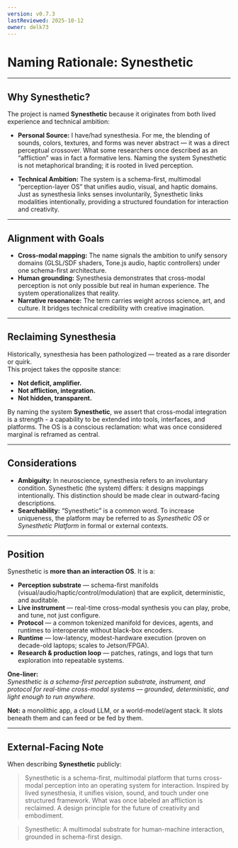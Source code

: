 ```yaml
---
version: v0.7.3
lastReviewed: 2025-10-12
owner: delk73
---
```

# Naming Rationale: Synesthetic

---

## Why Synesthetic?

The project is named **Synesthetic** because it originates from both lived experience and technical ambition:

- **Personal Source:** I have/had synesthesia. For me, the blending of sounds, colors, textures, and forms was never abstract — it was a direct perceptual crossover. What some researchers once described as an “affliction” was in fact a formative lens. Naming the system Synesthetic is not metaphorical branding; it is rooted in lived perception.  

- **Technical Ambition:** The system is a schema-first, multimodal “perception-layer OS” that unifies audio, visual, and haptic domains. Just as synesthesia links senses involuntarily, Synesthetic links modalities intentionally, providing a structured foundation for interaction and creativity.

---

## Alignment with Goals

- **Cross-modal mapping:** The name signals the ambition to unify sensory domains (GLSL/SDF shaders, Tone.js audio, haptic controllers) under one schema-first architecture.  
- **Human grounding:** Synesthesia demonstrates that cross-modal perception is not only possible but real in human experience. The system operationalizes that reality.  
- **Narrative resonance:** The term carries weight across science, art, and culture. It bridges technical credibility with creative imagination.

---

## Reclaiming Synesthesia

Historically, synesthesia has been pathologized — treated as a rare disorder or quirk.  
This project takes the opposite stance:

- **Not deficit, amplifier.**  
- **Not affliction, integration.**  
- **Not hidden, transparent.**

By naming the system **Synesthetic**, we assert that cross-modal integration is a strength - a capability to be extended into tools, interfaces, and platforms. The OS is a conscious reclamation: what was once considered marginal is reframed as central.

---

## Considerations

- **Ambiguity:** In neuroscience, synesthesia refers to an involuntary condition. Synesthetic (the system) differs: it designs mappings intentionally. This distinction should be made clear in outward-facing descriptions.  
- **Searchability:** “Synesthetic” is a common word. To increase uniqueness, the platform may be referred to as *Synesthetic OS* or *Synesthetic Platform* in formal or external contexts.

---

## Position

Synesthetic is **more than an interaction OS**. It is a:

- **Perception substrate** — schema-first manifolds (visual/audio/haptic/control/modulation) that are explicit, deterministic, and auditable.
- **Live instrument** — real-time cross-modal synthesis you can play, probe, and tune, not just configure.
- **Protocol** — a common tokenized manifold for devices, agents, and runtimes to interoperate without black-box encoders.
- **Runtime** — low-latency, modest-hardware execution (proven on decade-old laptops; scales to Jetson/FPGA).
- **Research & production loop** — patches, ratings, and logs that turn exploration into repeatable systems.

**One-liner:**  
*Synesthetic is a schema-first perception substrate, instrument, and protocol for real-time cross-modal systems — grounded, deterministic, and light enough to run anywhere.*

**Not:** a monolithic app, a cloud LLM, or a world-model/agent stack. It slots beneath them and can feed or be fed by them.

---

## External-Facing Note

When describing **Synesthetic** publicly:

> Synesthetic is a schema-first, multimodal platform that turns cross-modal perception into an operating system for interaction.
> Inspired by lived synesthesia, it unifies vision, sound, and touch under one structured framework.
> What was once labeled an affliction is reclaimed. A design principle for the future of creativity and embodiment.

> Synesthetic: A multimodal substrate for human-machine interaction, grounded in schema-first design.
